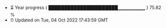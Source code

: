 - ⏳ Year progress { ██████████████████████▁▁▁▁▁▁▁▁ } 75.82 %
- ⏰ Updated on Tue, 04 Oct 2022 17:43:59 GMT

